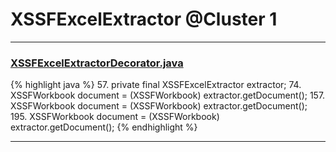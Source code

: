 # XSSFExcelExtractor @Cluster 1

***

### [XSSFExcelExtractorDecorator.java](https://searchcode.com/codesearch/view/111785572/)
{% highlight java %}
57. private final XSSFExcelExtractor extractor;
74.     XSSFWorkbook document = (XSSFWorkbook) extractor.getDocument();
157.    XSSFWorkbook document = (XSSFWorkbook) extractor.getDocument();
195.             XSSFWorkbook document = (XSSFWorkbook) extractor.getDocument();
{% endhighlight %}

***

